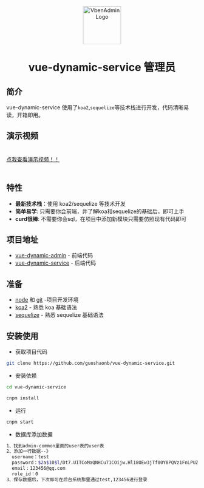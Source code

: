 <div align="center"> <a href="https://github.com/guoshaonb/vue-dynamic-service"> <img alt="VbenAdmin Logo" width="100" height="100" src="http://www.guoshao520.com/my-file-path/images/admin-pwa-middle.png"></a>
<h1>vue-dynamic-service 管理员</h1>
</div>

## 简介

vue-dynamic-service 使用了`koa2`,`sequelize`等技术栈进行开发，代码清晰易读，开箱即用。

## 演示视频

<div style="padding:20px 0">
  <a href="http://www.guoshao520.com/my-file-path/video/demonstration.mp4">点我查看演示视频！！</a>
  <!-- <video src='http://www.guoshao520.com/my-file-path/video/demonstration.mp4' autoplay muted></video> -->
</div>

## 特性

- **最新技术栈**：使用 koa2/sequelize 等技术开发
- **简单易学**: 只需要你会前端，并了解koa和sequelize的基础后，即可上手
- **curd很棒**: 不需要你会sql，在项目中添加新模块只需要仿照现有代码即可

## 项目地址

- [vue-dynamic-admin](https://github.com/guoshaonb/vue-dynamic-admin) - 前端代码
- [vue-dynamic-service](https://github.com/guoshaonb/vue-dynamic-service) - 后端代码

## 准备

- [node](http://nodejs.org/) 和 [git](https://git-scm.com/) -项目开发环境
- [koa2](https://koa.bootcss.com/) - 熟悉 koa 基础语法
- [sequelize](https://www.sequelize.com.cn/) - 熟悉 sequelize 基础语法

## 安装使用

- 获取项目代码

```bash
git clone https://github.com/guoshaonb/vue-dynamic-service.git
```

- 安装依赖

```bash
cd vue-dynamic-service

cnpm install

```

- 运行

```bash
cnpm start
```

- 数据库添加数据

```bash
1、找到admin-common里面的user表的user表
2、添加一行数据--》
  username：test
  password：$2a$10$l/Dt7.UITCoMaQNHCu71COijw.Hl18OEw3jTf00Y8PQVz1FnLPUZ.（最后一个“.”别忘记复制）
  email：123456@qq.com
  role_id：0
3、保存数据后，下次即可在后台系统那里通过test,123456进行登录
```